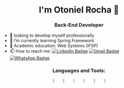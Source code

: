 <strong><h1 align="center">I'm Otoniel Rocha 👋</h1></strong>
<h3 align="center">Back-End Developer</h3>

- 🔭 looking to develop myself professionally
- 🌱 I’m currently learning Spring Framework
- 📖 Academic education: Web Systems (IFSP)
- 📫 How to reach me:
[![Linkedin Badge](https://img.shields.io/badge/LinkedIn-0077B5?style=for-the-badge&logo=linkedin&logoColor=white&link=https://www.linkedin.com/in/otoniel-rocha-51379b228/)](https://www.linkedin.com/in/otoniel-rocha-51379b228/)
[![Gmail Badge](https://img.shields.io/badge/Gmail-D14836?style=for-the-badge&logo=gmail&logoColor=white&link=mailto:oton.rocha84@gmail.com)](mailto:oton.rocha84@gmail.com)
[![WhatsApp Badge](https://img.shields.io/badge/WhatsApp-25D366?style=for-the-badge&logo=whatsapp&logoColor=white&link=https://wa.me/5519981474081)](https://wa.me/5519981474081)

<h3 align="center">Languages and Tools:</h3>

<p align="center">
<img src="https://cdn.jsdelivr.net/gh/devicons/devicon/icons/java/java-original.svg" width="6%" align="center"/>
<img src="https://cdn.jsdelivr.net/gh/devicons/devicon/icons/spring/spring-original.svg" width="6%" align="center"/>
<img src="https://cdn.jsdelivr.net/gh/devicons/devicon/icons/mysql/mysql-original.svg" width="6%" align="center"/>
<img src="https://cdn.jsdelivr.net/gh/devicons/devicon/icons/postgresql/postgresql-original.svg" width="6%" align="center"/>
<img src="https://cdn.jsdelivr.net/gh/devicons/devicon/icons/python/python-original.svg" width="6%" align="center"/>
<img src="https://cdn.jsdelivr.net/gh/devicons/devicon/icons/c/c-original.svg" width="6%" align="center"/>
</p>
          
